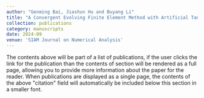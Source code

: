 ```yaml
---
author: "Genming Bai, Jiashun Hu and Buyang Li"
title: "A Convergent Evolving Finite Element Method with Artificial Tangential Motion for Surface Evolution under a Prescribed Velocity Field"
collection: publications
category: manuscripts
date: 2024-09
venue: 'SIAM Journal on Numerical Analysis'
---
```


The contents above will be part of a list of publications, if the user clicks the link for the publication than the contents of section will be rendered as a full page, allowing you to provide more information about the paper for the reader. When publications are displayed as a single page, the contents of the above "citation" field will automatically be included below this section in a smaller font.
